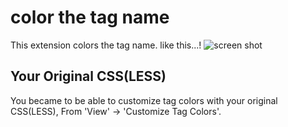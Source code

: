 # color the tag name
This extension colors the tag name.
like this...!
![screen shot](https://user-images.githubusercontent.com/26040158/30728540-bc9f362e-9f93-11e7-96b4-afee99b58f21.jpg "screen shot")
## Your Original CSS(LESS)
You became to be able to customize tag colors with your original CSS(LESS), From 'View' -> 'Customize Tag Colors'.
